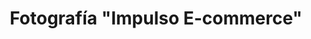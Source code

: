 ---
title: Fotografía "Impulso E-commerce"
seccion: Empresas
tipo: Adicional
descripcion: Fotografía de producto profesional. Hasta 10 productos, ideal para catálogos y tiendas online.
precio: 500000
---